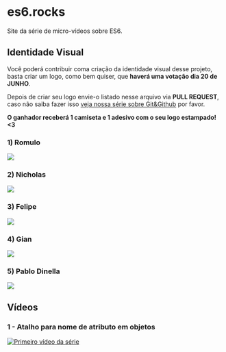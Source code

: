 # es6.rocks

Site da série de micro-vídeos sobre ES6.

## Identidade Visual

Você poderá contribuir coma  criação da identidade visual desse projeto, basta criar um logo, como bem quiser, que **haverá uma votação dia 20 de JUNHO**.

Depois de criar seu logo envie-o listado nesse arquivo via **PULL REQUEST**, caso não saiba fazer isso [veja nossa série sobre Git&Github](https://www.youtube.com/playlist?list=PL77JVjKTJT2h4aACrIx1ECmr8h9esjh16) por favor.

**O ganhador receberá 1 camiseta e 1 adesivo com o seu logo estampado! <3**

### 1) Romulo
![](https://raw.githubusercontent.com/Webschool-io/es6.rocks/master/logos/romulomourao.png)

### 2) Nicholas
![](https://raw.githubusercontent.com/Webschool-io/es6.rocks/master/logos/Nicholas_br_twitter.jpg)

### 3) Felipe
![](https://raw.githubusercontent.com/Webschool-io/es6.rocks/master/logos/Felipe-R-S-Abbud-ES6-rocks-logo.png)

### 4) Gian
![](https://raw.githubusercontent.com/Webschool-io/es6.rocks/master/logos/giansouza.png)

### 5) Pablo Dinella
![](https://raw.githubusercontent.com/Webschool-io/es6.rocks/master/logos/PabloDinella_es6rocks.png)


## Vídeos

### 1 - Atalho para nome de atributo em objetos

[![Primeiro vídeo da série](http://i.imgur.com/OVVYpvo.png)](https://www.youtube.com/watch?v=QOW6ej5nHxE&index=1&list=PL77JVjKTJT2gS3pkXAamNG2EakHA53HcS)


